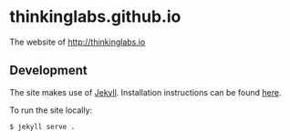 # thinkinglabs.github.io
The website of http://thinkinglabs.io

## Development
The site makes use of [Jekyll](https://jekyllrb.com/). Installation instructions can be found [here](https://jekyllrb.com/docs/installation/).

To run the site locally:

```
$ jekyll serve .
```
